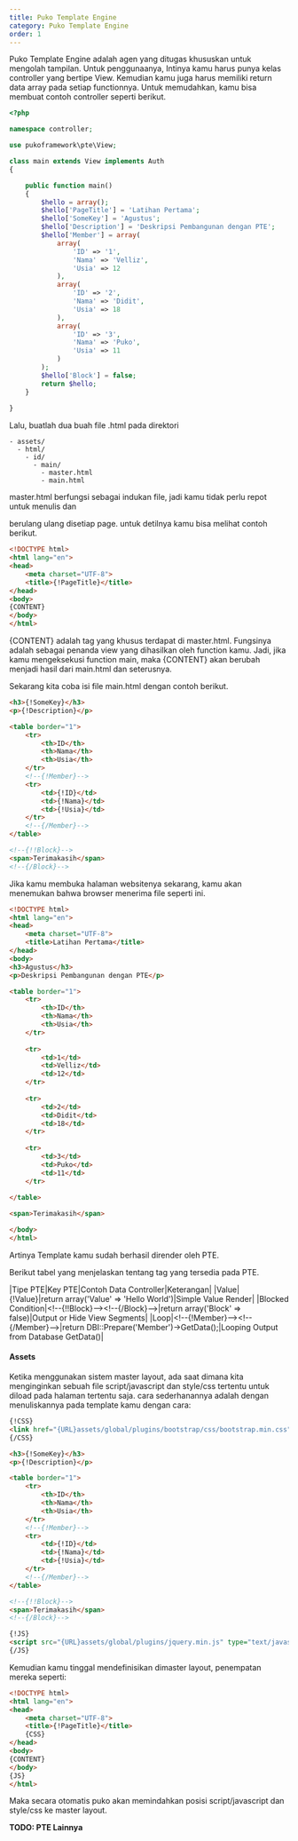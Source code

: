 ```yaml
---
title: Puko Template Engine
category: Puko Template Engine
order: 1
---
```


Puko Template Engine adalah agen yang ditugas khususkan untuk mengolah tampilan. Untuk penggunaanya, Intinya kamu harus punya kelas controller yang bertipe View.
Kemudian kamu juga harus memiliki return data array pada setiap functionnya. Untuk memudahkan, kamu bisa membuat contoh controller seperti berikut.

```php
<?php

namespace controller;

use pukoframework\pte\View;

class main extends View implements Auth
{

    public function main()
    {
        $hello = array();
        $hello['PageTitle'] = 'Latihan Pertama';
        $hello['SomeKey'] = 'Agustus';
        $hello['Description'] = 'Deskripsi Pembangunan dengan PTE';
        $hello['Member'] = array(
            array(
                'ID' => '1',
                'Nama' => 'Velliz',
                'Usia' => 12
            ),
            array(
                'ID' => '2',
                'Nama' => 'Didit',
                'Usia' => 18
            ),
            array(
                'ID' => '3',
                'Nama' => 'Puko',
                'Usia' => 11
            )
        );
        $hello['Block'] = false;
        return $hello;
    }
    
}
```

Lalu, buatlah dua buah file .html pada direktori

```text
- assets/
  - html/
    - id/
      - main/
        - master.html
        - main.html
```

master.html berfungsi sebagai indukan file, jadi kamu tidak perlu repot untuk menulis <head> dan <footer> berulang ulang disetiap page.
untuk detilnya kamu bisa melihat contoh berikut.

```html
<!DOCTYPE html>
<html lang="en">
<head>
    <meta charset="UTF-8">
    <title>{!PageTitle}</title>
</head>
<body>
{CONTENT}
</body>
</html>
```

{CONTENT} adalah tag yang khusus terdapat di master.html. 
Fungsinya adalah sebagai penanda view yang dihasilkan oleh function kamu. 
Jadi, jika kamu mengeksekusi function main, maka {CONTENT} akan berubah menjadi hasil dari main.html dan seterusnya.

Sekarang kita coba isi file main.html dengan contoh berikut.

```html
<h3>{!SomeKey}</h3>
<p>{!Description}</p>

<table border="1">
    <tr>
        <th>ID</th>
        <th>Nama</th>
        <th>Usia</th>
    </tr>
    <!--{!Member}-->
    <tr>
        <td>{!ID}</td>
        <td>{!Nama}</td>
        <td>{!Usia}</td>
    </tr>
    <!--{/Member}-->
</table>

<!--{!!Block}-->
<span>Terimakasih</span>
<!--{/Block}-->
```

Jika kamu membuka halaman websitenya sekarang, kamu akan menemukan bahwa browser menerima file seperti ini.

```html
<!DOCTYPE html>
<html lang="en">
<head>
    <meta charset="UTF-8">
    <title>Latihan Pertama</title>
</head>
<body>
<h3>Agustus</h3>
<p>Deskripsi Pembangunan dengan PTE</p>

<table border="1">
    <tr>
        <th>ID</th>
        <th>Nama</th>
        <th>Usia</th>
    </tr>
    
    <tr>
        <td>1</td>
        <td>Velliz</td>
        <td>12</td>
    </tr>
    
    <tr>
        <td>2</td>
        <td>Didit</td>
        <td>18</td>
    </tr>
    
    <tr>
        <td>3</td>
        <td>Puko</td>
        <td>11</td>
    </tr>
    
</table>

<span>Terimakasih</span>

</body>
</html>
```

Artinya Template kamu sudah berhasil dirender oleh PTE. 

Berikut tabel yang menjelaskan tentang tag yang tersedia pada PTE.

|Tipe PTE|Key PTE|Contoh Data Controller|Keterangan|
|Value|{!Value}|return array('Value' => 'Hello World')|Simple Value Render|
|Blocked Condition|&lt;!--{!!Block}--&gt;&lt;!--{/Block}--&gt;|return array('Block' => false)|Output or Hide View Segments|
|Loop|&lt;!--{!Member}--&gt;&lt;!--{/Member}--&gt;|return DBI::Prepare('Member')->GetData();|Looping Output from Database GetData()|

#### **Assets**

Ketika menggunakan sistem master layout, 
ada saat dimana kita menginginkan sebuah file script/javascript dan style/css tertentu untuk diload pada halaman tertentu saja.
cara sederhanannya adalah dengan menuliskannya pada template kamu dengan cara:
 
```html
{!CSS}
<link href="{URL}assets/global/plugins/bootstrap/css/bootstrap.min.css" rel="stylesheet" type="text/css" />
{/CSS}

<h3>{!SomeKey}</h3>
<p>{!Description}</p>

<table border="1">
    <tr>
        <th>ID</th>
        <th>Nama</th>
        <th>Usia</th>
    </tr>
    <!--{!Member}-->
    <tr>
        <td>{!ID}</td>
        <td>{!Nama}</td>
        <td>{!Usia}</td>
    </tr>
    <!--{/Member}-->
</table>

<!--{!!Block}-->
<span>Terimakasih</span>
<!--{/Block}-->

{!JS}
<script src="{URL}assets/global/plugins/jquery.min.js" type="text/javascript"></script>
{/JS}
```

Kemudian kamu tinggal mendefinisikan dimaster layout, penempatan mereka seperti:

```html
<!DOCTYPE html>
<html lang="en">
<head>
    <meta charset="UTF-8">
    <title>{!PageTitle}</title>
    {CSS}
</head>
<body>
{CONTENT}
</body>
{JS}
</html>
```

Maka secara otomatis puko akan memindahkan posisi script/javascript dan style/css ke master layout.

**TODO: PTE Lainnya**